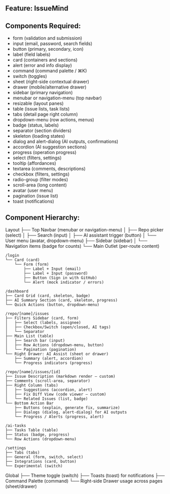 ## Feature: IssueMind

## Components Required:

- form (validation and submission)
- input (email, password, search fields)
- button (primary, secondary, icon)
- label (field labels)
- card (containers and sections)
- alert (error and info display)
- command (command palette / ⌘K)
- switch (toggles)
- sheet (right-side contextual drawer)
- drawer (mobile/alternative drawer)
- sidebar (primary navigation)
- menubar or navigation-menu (top navbar)
- resizable (layout panes)
- table (issue lists, task lists)
- tabs (detail page right column)
- dropdown-menu (row actions, menus)
- badge (status, labels)
- separator (section dividers)
- skeleton (loading states)
- dialog and alert-dialog (AI outputs, confirmations)
- accordion (AI suggestion sections)
- progress (operation progress)
- select (filters, settings)
- tooltip (affordances)
- textarea (comments, descriptions)
- checkbox (filters, settings)
- radio-group (filter modes)
- scroll-area (long content)
- avatar (user menu)
- pagination (issue list)
- toast (notifications)

## Component Hierarchy:

Layout
├── Top Navbar (menubar or navigation-menu)
│ ├── Repo picker (select)
│ ├── Search (input)
│ ├── AI assistant trigger (button)
│ └── User menu (avatar, dropdown-menu)
├── Sidebar (sidebar)
│ └── Navigation items (badge for counts)
└── Main Outlet (per-route content)

    /login
    └── Card (card)
        └── Form (form)
            ├── Label + Input (email)
            ├── Label + Input (password)
            ├── Button (Sign in with GitHub)
            └── Alert (mock indicator / errors)

    /dashboard
    ├── Card Grid (card, skeleton, badge)
    ├── AI Summary Section (card, skeleton, progress)
    └── Quick Actions (button, dropdown-menu)

    /repo/[name]/issues
    ├── Filters Sidebar (card, form)
    │   ├── Select (labels, assignee)
    │   ├── Checkbox/Switch (open/closed, AI tags)
    │   └── Separator
    ├── Main List (table)
    │   ├── Search bar (input)
    │   ├── Row Actions (dropdown-menu, button)
    │   └── Pagination (pagination)
    └── Right Drawer: AI Assist (sheet or drawer)
        ├── Summary (alert, accordion)
        └── Progress indicators (progress)

    /repo/[name]/issues/[id]
    ├── Issue Description (markdown render – custom)
    ├── Comments (scroll-area, separator)
    ├── Right Column (tabs)
    │   ├── Suggestions (accordion, alert)
    │   ├── Fix Diff View (code viewer – custom)
    │   └── Related Issues (list, badge)
    └── Bottom Action Bar
        ├── Buttons (explain, generate fix, summarize)
        ├── Dialogs (dialog, alert-dialog) for AI outputs
        └── Progress / Alerts (progress, alert)

    /ai-tasks
    ├── Tasks Table (table)
    ├── Status (badge, progress)
    └── Row Actions (dropdown-menu)

    /settings
    ├── Tabs (tabs)
    ├── General (form, switch, select)
    ├── Integrations (card, button)
    └── Experimental (switch)

Global
├── Theme toggle (switch)
├── Toasts (toast) for notifications
├── Command Palette (command)
└── Right-side Drawer usage across pages (sheet/drawer)

